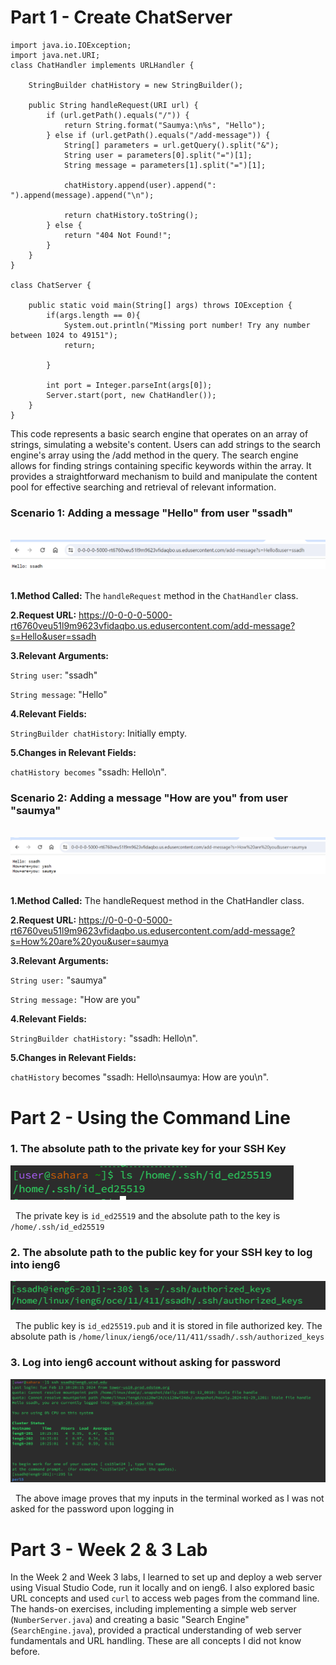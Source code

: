 # Part 1 - Create ChatServer

```
import java.io.IOException;
import java.net.URI;
class ChatHandler implements URLHandler {
    
    StringBuilder chatHistory = new StringBuilder();

    public String handleRequest(URI url) {
        if (url.getPath().equals("/")) {
            return String.format("Saumya:\n%s", "Hello");
        } else if (url.getPath().equals("/add-message")) {
            String[] parameters = url.getQuery().split("&");
            String user = parameters[0].split("=")[1];
            String message = parameters[1].split("=")[1];

            chatHistory.append(user).append(": ").append(message).append("\n");

            return chatHistory.toString();
        } else {
            return "404 Not Found!";
        }
    }
}

class ChatServer {
    
    public static void main(String[] args) throws IOException {
        if(args.length == 0){
            System.out.println("Missing port number! Try any number between 1024 to 49151");
            return;
        
        }

        int port = Integer.parseInt(args[0]);
        Server.start(port, new ChatHandler());
    }
}
```



This code represents a basic search engine that operates on an array of strings, simulating a website's content. 
Users can add strings to the search engine's array using the /add method in the query. 
The search engine allows for finding strings containing specific keywords within the array. 
It provides a straightforward mechanism to build and manipulate the content pool for effective searching and retrieval of relevant information.


### **Scenario 1: Adding a message "Hello" from user "ssadh"**

&nbsp;
![Image](addmessage-hello_ssadh.png)
&nbsp;




**1.Method Called:** The `handleRequest` method in the `ChatHandler` class.

**2.Request URL:** https://0-0-0-0-5000-rt6760veu51l9m9623vfidaqbo.us.edusercontent.com/add-message?s=Hello&user=ssadh

**3.Relevant Arguments:**

`String user`: "ssadh"

`String message`: "Hello"

**4.Relevant Fields:**

`StringBuilder chatHistory`: Initially empty.

**5.Changes in Relevant Fields:**

`chatHistory becomes` "ssadh: Hello\n".




### **Scenario 2: Adding a message "How are you" from user "saumya"** 

&nbsp;
![Image](howareyou_saumya.png)
&nbsp;


**1.Method Called:** The handleRequest method in the ChatHandler class.

**2.Request URL:** https://0-0-0-0-5000-rt6760veu51l9m9623vfidaqbo.us.edusercontent.com/add-message?s=How%20are%20you&user=saumya

**3.Relevant Arguments:**

`String user:` "saumya"

`String message:` "How are you"

**4.Relevant Fields:**

`StringBuilder chatHistory:` "ssadh: Hello\n".

**5.Changes in Relevant Fields:**

`chatHistory` becomes "ssadh: Hello\nsaumya: How are you\n".


# Part 2 - Using the Command Line

### 1. The absolute path to the private key for your SSH Key

![Image](privatekeylab2.png)

&nbsp;
The private key is `id_ed25519` and the absolute path to the key is `/home/.ssh/id_ed25519`




### 2. The absolute path to the public key for your SSH key to log into ieng6

![Image](finalpublickeylab2.png)

&nbsp;
The public key is `id_ed25519.pub` and it is stored in file authorized key. 
The absolute path is `/home/linux/ieng6/oce/11/411/ssadh/.ssh/authorized_keys`



### 3. Log into ieng6 account without asking for password

![Image](nopasswordlab2.png)

&nbsp;
The above image proves that my inputs in the terminal worked as I was not asked for the password upon logging in 




# Part 3 - Week 2 & 3 Lab 

In the Week 2 and Week 3 labs, I learned to set up and deploy a web server using Visual Studio Code, run it locally and on ieng6. I also explored basic URL concepts and used `curl` to access web pages from the command line. The hands-on exercises, including implementing a simple web server (`NumberServer.java`) and creating a basic "Search Engine" (`SearchEngine.java`), provided a practical understanding of web server fundamentals and URL handling. These are all concepts I did not know before. 
























